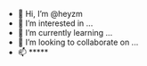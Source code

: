 - 👋 Hi, I’m @heyzm
- 👀 I’m interested in ...
- 🌱 I’m currently learning ...
- 💞️ I’m looking to collaborate on ...
- 📫 *****

<!---
heyzm/heyzm is a ✨ special ✨ repository because its `README.md` (this file) appears on your GitHub profile.
You can click the Preview link to take a look at your changes.
--->
